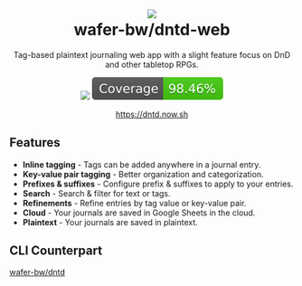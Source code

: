 <div align="center">
    <img src="./www/images/favicon.ico"/>
    <h1 style="margin-top: 0px">wafer-bw/dntd-web</h1>
    <p>Tag-based plaintext journaling web app with a slight feature focus on DnD and other tabletop RPGs.</p>
    <img src="https://github.com/wafer-bw/dntd-web/workflows/e2e/badge.svg"/>
    <img src="./www/images/coverage_badge.svg"/>
    <p><a href="https://dntd.now.sh/">https://dntd.now.sh</a></p>
</div>

## Features
* **Inline tagging** - Tags can be added anywhere in a journal entry.
* **Key-value pair tagging** - Better organization and categorization.
* **Prefixes & suffixes** - Configure prefix & suffixes to apply to your entries.
* **Search** - Search & filter for text or tags.
* **Refinements** - Refine entries by tag value or key-value pair.
* **Cloud** - Your journals are saved in Google Sheets in the cloud.
* **Plaintext** - Your journals are saved in plaintext.

## CLI Counterpart
[wafer-bw/dntd](https://github.com/wafer-bw/dntd-cli)
